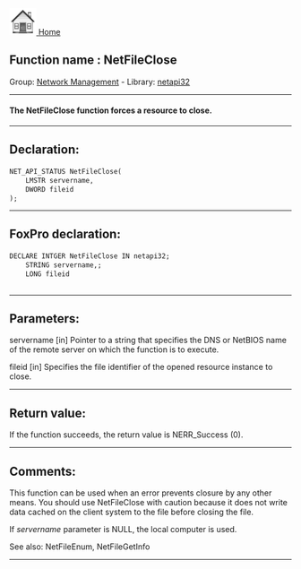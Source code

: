 [<img src="../../images/home.png"> Home ](https://github.com/VFPX/Win32API)  

## Function name : NetFileClose
Group: [Network Management](../../functions_group.md#Network_Management)  -  Library: [netapi32](../../Libraries.md#netapi32)  
***  


#### The NetFileClose function forces a resource to close.
***  


## Declaration:
```foxpro  
NET_API_STATUS NetFileClose(
	LMSTR servername,
	DWORD fileid
);  
```  
***  


## FoxPro declaration:
```foxpro  
DECLARE INTGER NetFileClose IN netapi32;
	STRING servername,;
	LONG fileid
  
```  
***  


## Parameters:
servername 
[in] Pointer to a string that specifies the DNS or NetBIOS name of the remote server on which the function is to execute.

fileid 
[in] Specifies the file identifier of the opened resource instance to close.  
***  


## Return value:
If the function succeeds, the return value is NERR_Success (0).  
***  


## Comments:
This function can be used when an error prevents closure by any other means. You should use NetFileClose with caution because it does not write data cached on the client system to the file before closing the file.  
  
If <Em>servername</Em> parameter is NULL, the local computer is used.   
  
See also: NetFileEnum, NetFileGetInfo   
  
***  

